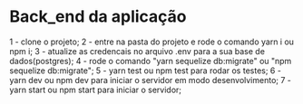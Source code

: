 # Back_end da aplicação

1 - clone o projeto;
2 - entre na pasta do projeto e rode o comando yarn i ou npm i;
3 - atualize as credencais no arquivo .env para a sua base de dados(postgres);
4 - rode o comando "yarn sequelize db:migrate" ou "npm sequelize db:migrate"; 
5 - yarn test ou npm test para rodar os testes;
6 - yarn dev ou npm dev para iniciar o servidor em modo desenvolvimento;
7 - yarn start ou npm start para iniciar o servidor;
